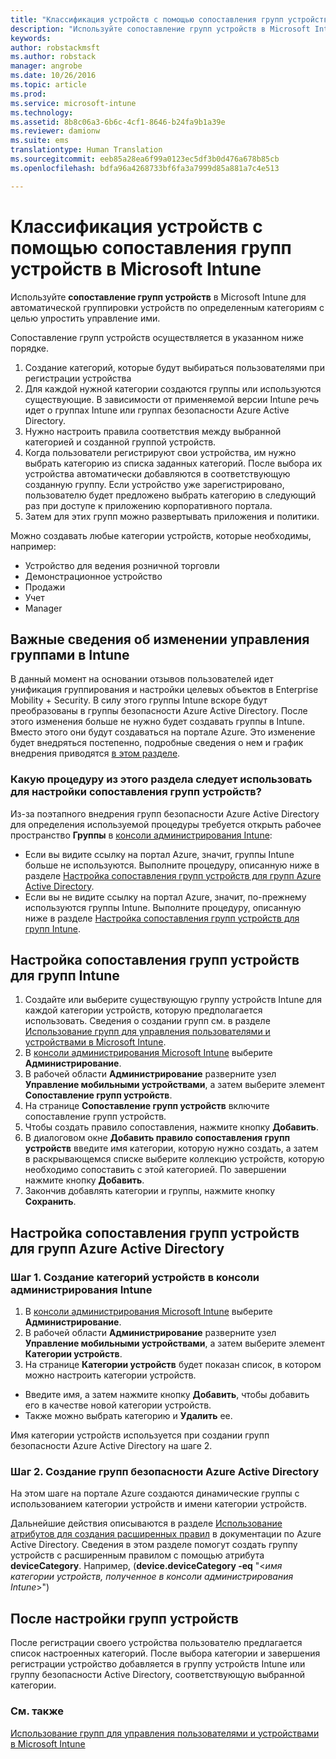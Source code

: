 ```yaml
---
title: "Классификация устройств с помощью сопоставления групп устройств | Microsoft Intune"
description: "Используйте сопоставление групп устройств в Microsoft Intune, чтобы группировать устройства по определенным категориям для упрощения управления этими устройствами."
keywords: 
author: robstackmsft
ms.author: robstack
manager: angrobe
ms.date: 10/26/2016
ms.topic: article
ms.prod: 
ms.service: microsoft-intune
ms.technology: 
ms.assetid: 8b8c06a3-6b6c-4cf1-8646-b24fa9b1a39e
ms.reviewer: damionw
ms.suite: ems
translationtype: Human Translation
ms.sourcegitcommit: eeb85a28ea6f99a0123ec5df3b0d476a678b85cb
ms.openlocfilehash: bdfa96a4268733bf6fa3a7999d85a881a7c4e513

---
```


# Классификация устройств с помощью сопоставления групп устройств в Microsoft Intune
Используйте **сопоставление групп устройств** в Microsoft Intune для автоматической группировки устройств по определенным категориям с целью упростить управление ими. 

Сопоставление групп устройств осуществляется в указанном ниже порядке.
1. Создание категорий, которые будут выбираться пользователями при регистрации устройства
2. Для каждой нужной категории создаются группы или используются существующие. В зависимости от применяемой версии Intune речь идет о группах Intune или группах безопасности Azure Active Directory.
2. Нужно настроить правила соответствия между выбранной категорией и созданной группой устройств.
3. Когда пользователи регистрируют свои устройства, им нужно выбрать категорию из списка заданных категорий. После выбора их устройства автоматически добавляются в соответствующую созданную группу. Если устройство уже зарегистрировано, пользователю будет предложено выбрать категорию в следующий раз при доступе к приложению корпоративного портала.
4. Затем для этих групп можно развертывать приложения и политики.

Можно создавать любые категории устройств, которые необходимы, например:
* Устройство для ведения розничной торговли
* Демонстрационное устройство
* Продажи
* Учет
* Manager

## Важные сведения об изменении управления группами в Intune

В данный момент на основании отзывов пользователей идет унификация группирования и настройки целевых объектов в Enterprise Mobility + Security. В силу этого группы Intune вскоре будут преобразованы в группы безопасности Azure Active Directory. После этого изменения больше не нужно будет создавать группы в Intune. Вместо этого они будут создаваться на портале Azure. Это изменение будет внедряться постепенно, подробные сведения о нем и график внедрения приводятся [в этом разделе](use-groups-to-manage-users-and-devices-with-microsoft-intune.md).

### Какую процедуру из этого раздела следует использовать для настройки сопоставления групп устройств?

Из-за поэтапного внедрения групп безопасности Azure Active Directory для определения используемой процедуры требуется открыть рабочее пространство **Группы** в [консоли администрирования Intune](https://manage.microsoft.com):

-  Если вы видите ссылку на портал Azure, значит, группы Intune больше не используются. Выполните процедуру, описанную ниже в разделе [Настройка сопоставления групп устройств для групп Azure Active Directory](/intune/deploy-use/categorize-devices-with-device-group-mapping-in-microsoft-intune#how-to-configure-device-group-mapping-for-azure-active-directory-groups).
-  Если вы не видите ссылку на портал Azure, значит, по-прежнему используются группы Intune. Выполните процедуру, описанную ниже в разделе [Настройка сопоставления групп устройств для групп Intune](/intune/deploy-use/categorize-devices-with-device-group-mapping-in-microsoft-intune#how-to-configure-device-group-mapping-for-intune-groups).

## Настройка сопоставления групп устройств для групп Intune
1. Создайте или выберите существующую группу устройств Intune для каждой категории устройств, которую предполагается использовать. Сведения о создании групп см. в разделе [Использование групп для управления пользователями и устройствами в Microsoft Intune](use-groups-to-manage-users-and-devices-with-microsoft-intune.md).
2. В [консоли администрирования Microsoft Intune](https://manage.microsoft.com) выберите **Администрирование**.
3. В рабочей области **Администрирование** разверните узел **Управление мобильными устройствами**, а затем выберите элемент **Сопоставление групп устройств**.
4. На странице **Сопоставление групп устройств** включите сопоставление групп устройств.
5. Чтобы создать правило сопоставления, нажмите кнопку **Добавить**.
6. В диалоговом окне **Добавить правило сопоставления групп устройств** введите имя категории, которую нужно создать, а затем в раскрывающемся списке выберите коллекцию устройств, которую необходимо сопоставить с этой категорией. По завершении нажмите кнопку **Добавить**.
7. Закончив добавлять категории и группы, нажмите кнопку **Сохранить**.



## Настройка сопоставления групп устройств для групп Azure Active Directory

### Шаг 1. Создание категорий устройств в консоли администрирования Intune
1. В [консоли администрирования Microsoft Intune](https://manage.microsoft.com) выберите **Администрирование**.
3. В рабочей области **Администрирование** разверните узел **Управление мобильными устройствами**, а затем выберите элемент **Категории устройств**.
4. На странице **Категории устройств** будет показан список, в котором можно настроить категории устройств. 
- Введите имя, а затем нажмите кнопку **Добавить**, чтобы добавить его в качестве новой категории устройств.
- Также можно выбрать категорию и **Удалить** ее.

Имя категории устройств используется при создании групп безопасности Azure Active Directory на шаге 2.

### Шаг 2. Создание групп безопасности Azure Active Directory

На этом шаге на портале Azure создаются динамические группы с использованием категории устройств и имени категории устройств.

Дальнейшие действия описываются в разделе [Использование атрибутов для создания расширенных правил](https://azure.microsoft.com/en-us/documentation/articles/active-directory-accessmanagement-groups-with-advanced-rules/#using-attributes-to-create-rules-for-device-objects) в документации по Azure Active Directory.
Сведения в этом разделе помогут создать группу устройств с расширенным правилом с помощью атрибута **deviceCategory**.
Например, (**device.deviceCategory -eq** "<*имя категории устройств, полученное в консоли администрирования Intune*>")


## После настройки групп устройств

После регистрации своего устройства пользователю предлагается список настроенных категорий. После выбора категории и завершения регистрации устройство добавляется в группу устройств Intune или группу безопасности Active Directory, соответствующую выбранной категории.

### См. также
[Использование групп для управления пользователями и устройствами в Microsoft Intune](use-groups-to-manage-users-and-devices-with-microsoft-intune.md)



<!--HONumber=Oct16_HO4-->


